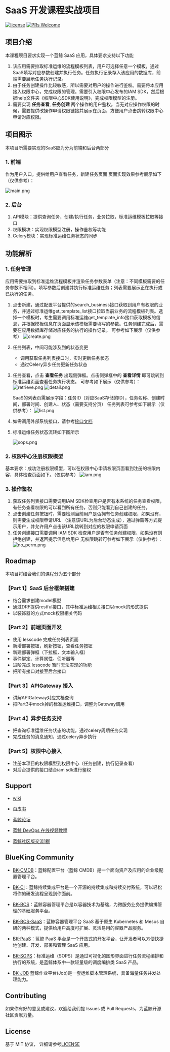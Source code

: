 # SaaS 开发课程实战项目

[![license](https://img.shields.io/badge/license-mit-brightgreen.svg?style=flat)](https://github.com/TencentBlueKing/bk-saas-edu/blob/master/LICENSE.txt)
[![PRs Welcome](https://img.shields.io/badge/PRs-welcome-brightgreen.svg)](https://github.com/TencentBlueKing/bk-saas-edu/pulls)

## 项目介绍

本课程项目要求实现一个蓝鲸 SaaS 应用，具体要求支持以下功能

1. 该应用需要拉取标准运维的流程模板列表，用户可选择任意一个模板，通过SaaS填写对应参数创建并执行任务。任务执行记录存入该应用的数据库，前端需要展示任务执行记录。
2. 由于任务创建操作比较敏感，所以需要对用户的操作进行鉴权。需要将本应用接入权限中心，完成权限的管理。需要引入权限中心发布的IAM SDK，然后根据help文件夹《权限中心SDK使用说明》，完成权限模型的注册。
3. 需要实现 **任务查看**, **任务创建** 两个操作的用户鉴权。当无对应操作权限的时候，需要提供改操作申请权限链接并展示在页面，方便用户点击跳转权限中心申请对应权限。

## 项目图示

本项目所需要实现的SaaS应为分为前端和后台两部分

### 1. 前端
作为用户入口，提供给用户查看任务，新建任务页面
页面实现效果参考展示如下（仅供参考）：

![main.png](src/list.png)

### 2. 后台
1.	API模块：提供查询任务，创建/执行任务，业务拉取，标准运维模板拉取等接口
2.	权限模块：实现权限模型注册，操作鉴权等功能
3.	Celery模块：实现标准运维任务状态的同步

## 功能解析

### 1. 任务管理

应用需要拉取到标准运维流程模板并渲染任务参数表单（注意：不同模板需要的任务参数不相同）。填写参数后创建并执行标准运维任务；列表需要展示正在执行或已执行的任务。

1. 点击新建，通过配置平台提供的search_business接口获取到用户有权限的业务，并通过标准运维get_template_list接口拉取当前业务的流程模板列表。选择一个模板时，考生需要调用标准运维get_template_info接口获取模板的信息，并根据模板信息在页面显示该模板需要填写的参数。任务创建完成后，需要在应用数据库存储对应任务的执行的操作记录。
    可参考如下展示（仅供参考）
    ![create.png](src/create.png)

2. 任务列表，中间可能涉及到的状态变更
    - 调用获取任务列表接口时，实时更新任务状态
    - 通过Celery异步任务更新任务状态

3. 任务查看，点击 **查看任务** 出现侧弹框。点击侧弹框中的 **查看详情** 即可跳转到标准运维页面查看任务执行状态。
    可参考如下展示（仅供参考）：
    ![retrieve.png](src/retrieve.png)
    ![detail.png](src/detail.png)

    SaaS的列表页需展示字段：任务ID（对应SaaS存储的ID），任务名称、创建时间，部署时间、创建人、状态（需要支持分页）
    任务列表可参考如下展示（仅供参考）：
    ![list.png](src/list.png)

4. 如需调用外部系统接口，请参考[接口文档](help/API说明文档.md)

5. 标准运维任务状态流转如下图所示

    ![sops.png](src/sops.png)

### 2. 权限中心注册权限模型
基本要求：成功注册权限模型，可以在权限中心申请权限页面看到注册的权限内容，具体检查页面如下。（仅供参考）
![iam.png](src/iam.png)

### 3. 操作鉴权
1.	获取任务列表接口需要调用IAM SDK检查用户是否有本系统的任务查看权限，有任务查看权限的可以看到所有任务，否则只能看到自己创建的任务。
2.	点击创建任务按钮时，需要检测当前用户是否拥有任务创建权限，如果没有，则需要生成权限申请URL （注意该URL为后台动态生成），通过弹窗等方式提示用户，并允许用户点击该URL跳转到对应的权限申请页面
3.	任务创建接口需要调用 IAM SDK 检查用户是否有任务创建权限，如果没有则拒绝创建，并返回提示信息给用户
无权限跳转可参考如下展示（仅供参考）：
 ![no_perm.png](src/no_perm.png)



## Roadmap

本项目将结合我们的课程分为五个部分

### 【Part 1】SaaS 后台框架搭建

- 结合需求创建model模型
- 通过DRF提供restful接口，其中标准运维相关接口以mock的形式提供
- 以装饰器的方式mock权限相关代码
    
### 【Part 2】前端页面开发

- 使用 lesscode 完成任务列表页面
- 新增部署按钮，刷新按钮，查看任务按钮
- 新建部署弹框（下拉框，文本输入框）
- 事件绑定、计算属性、侦听器等
- 进阶完成 lesscode 暂时无法实现的功能
- 把所有接口对接至后台接口

### 【Part 3】APIGateway 接入

- 讲解APIGateway对应文档查询
- 把Part3中mock掉的标准运维接口，调整为Gateway调用

### 【Part 4】异步任务支持
- 把查询标准运维任务状态的功能，通过celery周期任务实现
- 完成任务的消息通知，通过celery异步执行

### 【Part 5】权限中心接入
- 注册本项目的权限模型到权限中心（任务创建，执行记录查看）
- 对后台提供的接口结合iam sdk进行鉴权


## Support

- [wiki](https://github.com/Tencent/bk-sops/wiki)

- [白皮书](http://docs.bk.tencent.com/product_white_paper/gcloud/)

- [蓝鲸论坛](https://bk.tencent.com/s-mart/community)

- [蓝鲸 DevOps 在线视频教程](https://cloud.tencent.com/developer/edu/major-100008)

- [蓝鲸社区版交流1群](https://jq.qq.com/?_wv=1027&k=5zk8F7G)

## BlueKing Community

- [BK-CMDB](https://github.com/Tencent/bk-cmdb)：蓝鲸配置平台（蓝鲸 CMDB）是一个面向资产及应用的企业级配置管理平台。

- [BK-CI](https://github.com/Tencent/bk-ci)：蓝鲸持续集成平台是一个开源的持续集成和持续交付系统，可以轻松将你的研发流程呈现到你面前。

- [BK-BCS](https://github.com/Tencent/bk-bcs)：蓝鲸容器管理平台是以容器技术为基础，为微服务业务提供编排管理的基础服务平台。

- [BK-BCS-SaaS](https://github.com/Tencent/bk-bcs-saas)：蓝鲸容器管理平台 SaaS 基于原生 Kubernetes 和 Mesos 自研的两种模式，提供给用户高度可扩展、灵活易用的容器产品服务。

- [BK-PaaS](https://github.com/Tencent/bk-paas)：蓝鲸 PaaS 平台是一个开放式的开发平台，让开发者可以方便快捷地创建、开发、部署和管理 SaaS 应用。

- [BK-SOPS](https://github.com/Tencent/bk-sops)：标准运维（SOPS）是通过可视化的图形界面进行任务流程编排和执行的系统，是蓝鲸体系中一款轻量级的调度编排类 SaaS 产品。

- [BK-JOB](https://github.com/Tencent/bk-job) 蓝鲸作业平台(Job)是一套运维脚本管理系统，具备海量任务并发处理能力。

## Contributing

如果你有好的意见或建议，欢迎给我们提 Issues 或 Pull Requests，为蓝鲸开源社区贡献力量。


## License

基于 MIT 协议， 详细请参考[LICENSE](LICENSE.txt)
